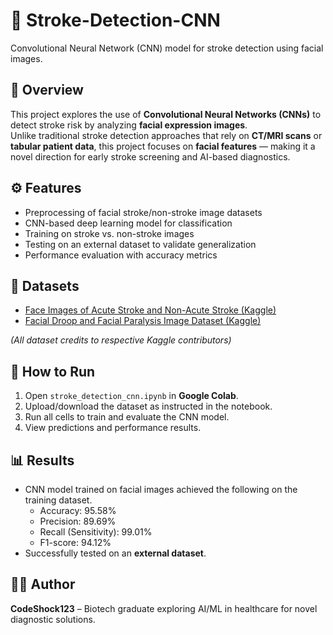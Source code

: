 # 🧠 Stroke-Detection-CNN
Convolutional Neural Network (CNN) model for stroke detection using facial images.  

## 📌 Overview
This project explores the use of **Convolutional Neural Networks (CNNs)** to detect stroke risk by analyzing **facial expression images**.  
Unlike traditional stroke detection approaches that rely on **CT/MRI scans** or **tabular patient data**, this project focuses on **facial features** — making it a novel direction for early stroke screening and AI-based diagnostics.  

## ⚙️ Features
- Preprocessing of facial stroke/non-stroke image datasets  
- CNN-based deep learning model for classification  
- Training on stroke vs. non-stroke images  
- Testing on an external dataset to validate generalization  
- Performance evaluation with accuracy metrics  

## 📂 Datasets
- [Face Images of Acute Stroke and Non-Acute Stroke (Kaggle)](https://www.kaggle.com/datasets/danish003/face-images-of-acute-stroke-and-non-acute-stroke)  
- [Facial Droop and Facial Paralysis Image Dataset (Kaggle)](https://www.kaggle.com/datasets/kaitavmehta/facial-droop-and-facial-paralysis-image?select=Strokefaces)  

*(All dataset credits to respective Kaggle contributors)*  

## 🚀 How to Run
1. Open `stroke_detection_cnn.ipynb` in **Google Colab**.  
2. Upload/download the dataset as instructed in the notebook.  
3. Run all cells to train and evaluate the CNN model.  
4. View predictions and performance results.  

## 📊 Results
- CNN model trained on facial images achieved the following on the training dataset.
    - Accuracy: 95.58%
    - Precision: 89.69%
    - Recall (Sensitivity): 99.01%
    - F1-score: 94.12%  
- Successfully tested on an **external dataset**.   

## 🧑‍💻 Author
**CodeShock123** – Biotech graduate exploring AI/ML in healthcare for novel diagnostic solutions.  

